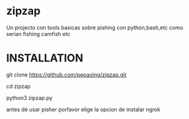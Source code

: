 # zipzap

Un projecto con tools basicas sobre pishing con python,bash,etc como serian fishing camfish etc
   # INSTALLATION 

git clone https://github.com/pepaoing/zipzap.git

cd zipzap


python3 zipzap.py

antes de usar pisher porfavor elige la opcion de instalar ngrok 
```
